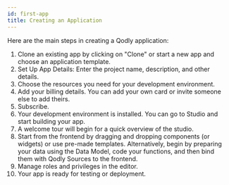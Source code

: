```yaml
---
id: first-app
title: Creating an Application
---
```


Here are the main steps in creating a Qodly application:

1. Clone an existing app by clicking on "Clone" or start a new app and choose an application template.
2. Set Up App Details: Enter the project name, description, and other details.
3. Choose the resources you need for your development environment.
4. Add your billing details. You can add your own card or invite someone else to add theirs.
5. Subscribe.
6. Your development environment is installed. You can go to Studio and start building your app.
7. A welcome tour will begin for a quick overview of the studio.
8. Start from the frontend by dragging and dropping components (or widgets) or use pre-made templates. Alternatively, begin by preparing your data using the Data Model, code your functions, and then bind them with Qodly Sources to the frontend.
9. Manage roles and privileges in the editor.
10. Your app is ready for testing or deployment.
